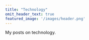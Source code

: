 ```yaml
---
title: "Technology"
omit_header_text: true
featured_image: '/images/header.png'
---
```


My posts on technology.